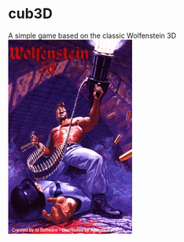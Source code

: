 # cub3D

A simple game based on the classic Wolfenstein 3D 
![alt text](resource/readme/Wolfenstein-3d.jpg)
